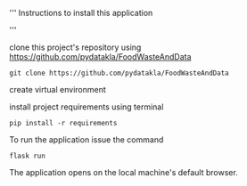 '''
Instructions to install this application

'''

clone this project's repository using https://github.com/pydatakla/FoodWasteAndData
```
git clone https://github.com/pydatakla/FoodWasteAndData
```

create virtual environment

install project requirements using terminal
```
pip install -r requirements
```


To run the application issue the command
```
flask run
```
The application opens on the local machine's default browser.
